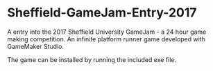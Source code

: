 # Sheffield-GameJam-Entry-2017
A entry into the 2017 Sheffield University GameJam - a 24 hour game making competition. An infinite platform runner game developed with GameMaker Studio.

The game can be installed by running the included exe file.
